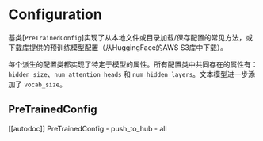 <!--Copyright 2020 The HuggingFace Team. All rights reserved.

Licensed under the Apache License, Version 2.0 (the "License"); you may not use this file except in compliance with
the License. You may obtain a copy of the License at

http://www.apache.org/licenses/LICENSE-2.0

Unless required by applicable law or agreed to in writing, software distributed under the License is distributed on
an "AS IS" BASIS, WITHOUT WARRANTIES OR CONDITIONS OF ANY KIND, either express or implied. See the License for the
specific language governing permissions and limitations under the License.

⚠️ Note that this file is in Markdown but contain specific syntax for our doc-builder (similar to MDX) that may not be
rendered properly in your Markdown viewer.

-->

# Configuration

基类[`PreTrainedConfig`]实现了从本地文件或目录加载/保存配置的常见方法，或下载库提供的预训练模型配置（从HuggingFace的AWS S3库中下载）。

每个派生的配置类都实现了特定于模型的属性。所有配置类中共同存在的属性有：`hidden_size`、`num_attention_heads` 和 `num_hidden_layers`。文本模型进一步添加了 `vocab_size`。


## PreTrainedConfig

[[autodoc]] PreTrainedConfig
    - push_to_hub
    - all
